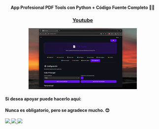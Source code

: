 
<div align="center">
  
#### App Profesional PDF Tools con Python + Código Fuente Completo 🔐🧩


### [Youtube](https://youtube.com/magnoefren?sub_confirmation=1)


<a href='https://youtu.be/21XhZYnGvt8?si=Z_EDYxG-QgRLXX4d' target='_blank'>
  <img width='70%' src='https://github.com/MagnoEfren/streamlit/blob/main/PDFTools/image.png' alt='App Profesional PDF Tools con Python + Código Fuente Completo 🔐🧩' />
</a>

</div>

#### Si desea apoyar puede hacerlo aquí:
#### Nunca es obligatorio, pero se agradece mucho. 😊
<a href="https://www.paypal.com/paypalme/magnoefren" target="_blank">
<img src="https://img.shields.io/badge/Paypal-151515?style=for-the-badge&logo=paypal&logoColor=black" target="_blank">

<a href="https://www.patreon.com/magnoefren" target="_blank">
<img src="https://img.shields.io/badge/patreon-000000?style=for-the-badge&logo=patreon&logoColor=white" target="_blank">
 
<a href="https://www.youtube.com/channel/UCBwN7Z5LWQAJ_6ueSEzDtGQ/join" target="_blank">
<img src="https://img.shields.io/badge/UNIRSE-0011aa?style=for-the-badge&logo=UNIRSE&logoColor=black" target="_blank">
